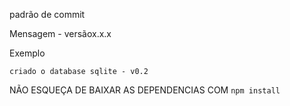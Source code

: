 padrão de commit

Mensagem - versãox.x.x

Exemplo

 ` criado o database sqlite - v0.2 `

NÃO ESQUEÇA DE BAIXAR AS DEPENDENCIAS COM `npm install `
